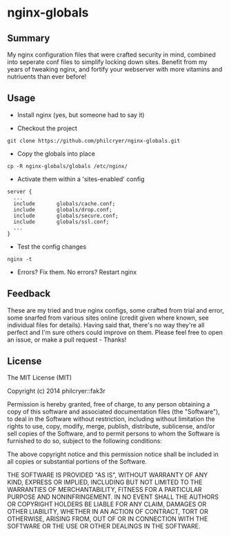 # nginx-globals

## Summary
My nginx configuration files that were crafted security in mind, combined into seperate conf files to simplify locking down sites. Benefit from my years of tweaking nginx, and fortify your webserver with more vitamins and nutriuents than ever before!

## Usage
* Install nginx (yes, but someone had to say it)

* Checkout the project

```
git clone https://github.com/philcryer/nginx-globals.git
```

* Copy the globals into place

```
cp -R nginx-globals/globals /etc/nginx/
```

* Activate them within a 'sites-enabled' config

```
server {
  ...
  include       globals/cache.conf;
  include       globals/drop.conf;
  include       globals/secure.conf;
  include       globals/ssl.conf;
  ...
}
```

* Test the config changes

```
nginx -t
```

* Errors? Fix them. No errors? Restart nginx

## Feedback
These are my tried and true nginx configs, some crafted from trial and error, some snarfed from various sites online (credit given where known, see individual files for details). Having said that, there's no way they're all perfect and I'm sure others could improve on them. Please feel free to open an issue, or make a pull request - Thanks!

## License
The MIT License (MIT)

Copyright (c) 2014 philcryer::fak3r

Permission is hereby granted, free of charge, to any person obtaining a copy
of this software and associated documentation files (the "Software"), to deal
in the Software without restriction, including without limitation the rights
to use, copy, modify, merge, publish, distribute, sublicense, and/or sell
copies of the Software, and to permit persons to whom the Software is
furnished to do so, subject to the following conditions:

The above copyright notice and this permission notice shall be included in all
copies or substantial portions of the Software.

THE SOFTWARE IS PROVIDED "AS IS", WITHOUT WARRANTY OF ANY KIND, EXPRESS OR
IMPLIED, INCLUDING BUT NOT LIMITED TO THE WARRANTIES OF MERCHANTABILITY,
FITNESS FOR A PARTICULAR PURPOSE AND NONINFRINGEMENT. IN NO EVENT SHALL THE
AUTHORS OR COPYRIGHT HOLDERS BE LIABLE FOR ANY CLAIM, DAMAGES OR OTHER
LIABILITY, WHETHER IN AN ACTION OF CONTRACT, TORT OR OTHERWISE, ARISING FROM,
OUT OF OR IN CONNECTION WITH THE SOFTWARE OR THE USE OR OTHER DEALINGS IN THE
SOFTWARE.

